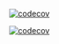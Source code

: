 [![codecov](https://coverage.dubizzlecloud.com/gle/olx:dubizzle:developers:mobile:ios/ios-dubizzle-property/branch/develop/graph/badge.svg?token=BSz54XIPT5)](https://coverage.dubizzlecloud.com/gle/olx:dubizzle:developers:mobile:ios/ios-dubizzle-property)

[![codecov](https://coverage.dubizzlecloud.com/gle/olx:dubizzle:developers:mobile:ios/ios-dubizzle-property/branch/develop/graphs/commits.svg?token=BSz54XIPT5)](https://coverage.dubizzlecloud.com/gle/olx:dubizzle:developers:mobile:android/android-dubizzle-property)
